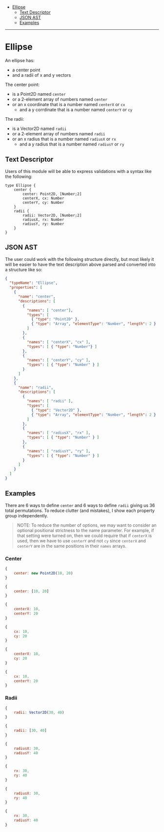 - [Ellipse](#ellipse)
    - [Text Descriptor](#text-descriptor)
    - [JSON AST](#json-ast)
    - [Examples](#examples)

---

# Ellipse

An ellipse has:

- a center point
- and a radii of x and y vectors

The center point:

- is a Point2D named `center`
- or a 2-element array of numbers named `center`
- or an x coordinate that is a number named `centerX` or `cx`
    - and a y corrdinate that is a number named `centerY` or `cy`

The radii:

- is a Vector2D named `radii`
- or a 2-element array of numbers named `radii`
- or an x radius that is a number named `radiusX` or `rx`
    - and a y radius that is a number named `radiusY` or `ry`

## Text Descriptor

Users of this module will be able to express validations with a syntax like the following:

```
type Ellipse {
    center {
        center: Point2D, [Number;2]
        centerX, cx: Number
        centerY, cy: Number
    }
    radii {
        radii: Vector2D, [Number;2]
        radiusX, rx: Number
        radiusY, ry: Number
    }
}
```

## JSON AST

The user could work with the following structure directly, but most likely it will be easier to have the text description above parsed and converted into a structure like so:

```json
{
  "typeName": "Ellipse",
  "properties": [
    {
      "name": "center",
      "descriptions": [
        {
          "names": [ "center"],
          "types": [
            { "type": "Point2D" },
            { "type": "Array", "elementType": "Number", "length": 2 }
          ]
        },
        {
          "names": [ "centerX", "cx" ],
          "types": [ { "type": "Number"} ]
        },
        {
          "names": [ "centerY", "cy" ],
          "types": [ { "type": "Number" } ]
        }
      ]
    },
    {
      "name": "radii",
      "descriptions": [
        {
          "names": [ "radii" ],
          "types": [
            { "type": "Vector2D" },
            { "type": "Array", "elementType": "Number", "length": 2 }
          ]
        },
        {
          "names": [ "radiusX", "rx" ],
          "types": [ { "type": "Number" } ]
        },
        {
          "names": [ "radiusY", "ry" ],
          "types": [ { "type": "Number" } ]
        }
      ]
    }
  ]
}
```

## Examples

There are 6 ways to define `center` and 6 ways to define `radii` giving us 36 total permutations. To reduce clutter (and mistakes), I show each property group independently.

> NOTE: To reduce the number of options, we may want to consider an optional positional strictness to the name parameter. For example, if that setting were turned on, then we could require that if `centerX` is used, then we have to use `centerY` and not `cy` since `centerX` and `centerY` are in the same positions in their `names` arrays.

### Center

```javascript
{
    center: new Point2D(10, 20)
}
```

```javascript
{
    center: [10, 20]
}
```

```javascript
{
    centerX: 10,
    centerY: 20
}
```

```javascript
{
    cx: 10,
    cy: 20
}
```

```javascript
{
    centerX: 10,
    cy: 20
}
```

```javascript
{
    cx: 10,
    centerY: 20
}
```

### Radii

```javascript
{
    radii: Vector2D(30, 40)
}
```

```javascript
{
    radii: [30, 40]
}
```

```javascript
{
    radiusX: 30,
    radiusY: 40
}
```

```javascript
{
    rx: 30,
    ry: 40
}
```

```javascript
{
    radiusX: 30,
    ry: 40
}
```

```javascript
{
    rx: 30,
    radiusY: 40
}
```
